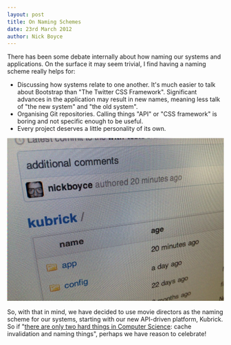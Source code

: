 ```yaml
---
layout: post
title: On Naming Schemes
date: 23rd March 2012
author: Nick Boyce
---
```


There has been some debate internally about how naming our systems and applications. On the surface it may seem trivial, I find having a naming scheme really helps for:

* Discussing how systems relate to one another. It's much easier to talk about Bootstrap than "The Twitter CSS Framework". Significant advances in the application may result in new names, meaning less talk of "the new system" and "the old system".
* Organising Git repositories. Calling things "API" or "CSS framework" is boring and not specific enough to be useful.
* Every project deserves a little personality of its own.

<img src="/assets/img/posts/naming-schemes.jpeg" alt="Naming schemes">

So, with that in mind, we have decided to use movie directors as the naming scheme for our systems, starting with our new API-driven platform, Kubrick. So if "[there are only two hard things in Computer Science](http://martinfowler.com/bliki/TwoHardThings.html): cache invalidation and naming things", perhaps we have reason to celebrate!